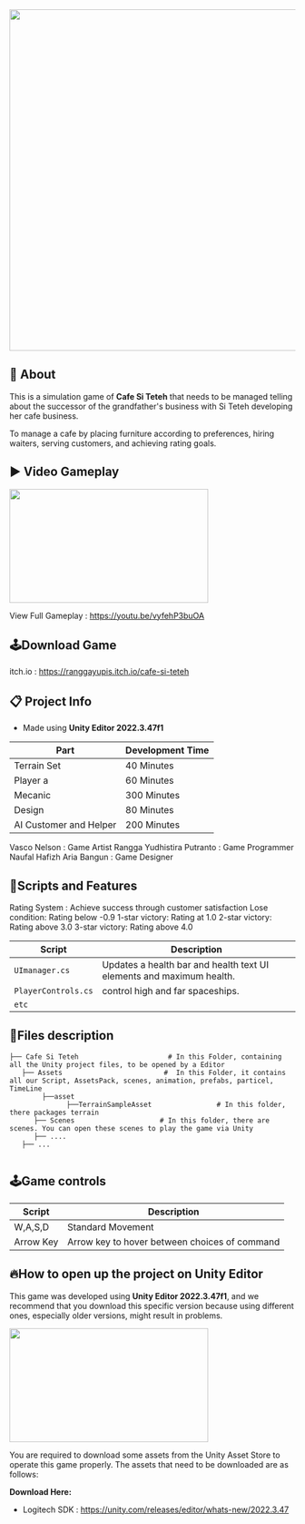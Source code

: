 <img src="https://github.com/user-attachments/assets/b1eafff4-59fe-459d-8bb5-a0e84017442a" width="1080" height="600">

## 🔴 About

This is a simulation game of **Cafe Si Teteh** that needs to be managed telling about the successor of the grandfather's business with Si Teteh developing her cafe business.

To manage a cafe by placing furniture according to preferences, hiring waiters, serving customers, and achieving rating goals.

## ▶️ Video Gameplay
<img src="https://github.com/user-attachments/assets/739bd224-8359-448f-b6b5-a222d1dc5fbd" width="350" height="200">

View Full Gameplay : https://youtu.be/vyfehP3buOA

## 🕹️Download Game
itch.io : https://ranggayupis.itch.io/cafe-si-teteh

## 📋 Project Info
- Made using **Unity Editor 2022.3.47f1**
  
| Part | Development Time |
|------------------|------|
| Terrain Set | 40 Minutes|
| Player a | 60 Minutes |
| Mecanic | 300 Minutes |
| Design | 80 Minutes |
| AI Customer and Helper |  200 Minutes |

Vasco Nelson : Game Artist
Rangga Yudhistira Putranto : Game Programmer
Naufal Hafizh Aria Bangun : Game Designer

## 📜Scripts and Features
Rating System :
Achieve success through customer satisfaction
Lose condition: Rating below -0.9
1-star victory: Rating at 1.0
2-star victory: Rating above 3.0
3-star victory: Rating above 4.0


| Script                | Description                                                                 |
|-----------------------|-----------------------------------------------------------------------------|
| `UImanager.cs` | Updates a health bar and health text UI elements and maximum health. |
| `PlayerControls.cs` | control high and far spaceships. |
| `etc` |                                                                             |

## 📂Files description

```
├── Cafe Si Teteh                      # In this Folder, containing all the Unity project files, to be opened by a Editor
   ├── Assets                         #  In this Folder, it contains all our Script, AssetsPack, scenes, animation, prefabs, particel, TimeLine
        ├──asset
              ├──TerrainSampleAsset                # In this folder, there packages terrain
      ├── Scenes                     # In this folder, there are scenes. You can open these scenes to play the game via Unity
      ├── ....
   ├── ...
      
```

## 🕹️Game controls
| Script | Description |
|---------|------------------|
| W,A,S,D | Standard Movement|
| Arrow Key | Arrow key to hover between choices of command |

## 🔥How to open up the project on Unity Editor
This game was developed using **Unity Editor 2022.3.47f1**, and we recommend that you download this specific version because using different ones, especially older versions, might result in problems.

<img src="https://github.com/user-attachments/assets/8b9e7a36-20eb-4d00-8df9-4bfb4601c5f6" width="350" height="200">

You are required to download some assets from the Unity Asset Store to operate this game properly. The assets that need to be downloaded are as follows:

**Download Here:** 
- Logitech SDK : https://unity.com/releases/editor/whats-new/2022.3.47
